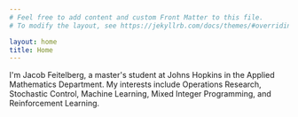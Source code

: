 ```yaml
---
# Feel free to add content and custom Front Matter to this file.
# To modify the layout, see https://jekyllrb.com/docs/themes/#overriding-theme-defaults

layout: home
title: Home
---
```


I'm Jacob Feitelberg, a master's student at Johns Hopkins in the Applied Mathematics Department.
My interests include Operations Research, Stochastic Control, Machine Learning, Mixed Integer Programming, and Reinforcement Learning.
